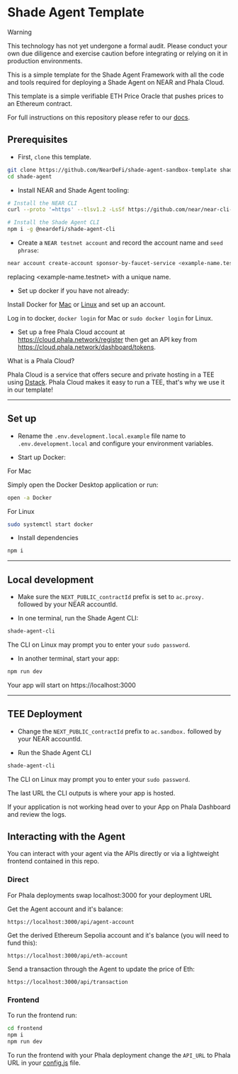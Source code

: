 # Shade Agent Template

> [!WARNING]  
> This technology has not yet undergone a formal audit. Please conduct your own due diligence and exercise caution before integrating or relying on it in production environments.

This is a simple template for the Shade Agent Framework with all the code and tools required for deploying a Shade Agent on NEAR and Phala Cloud.

This template is a simple verifiable ETH Price Oracle that pushes prices to an Ethereum contract.

For full instructions on this repository please refer to our [docs](https://docs.near.org/ai/shade-agents/sandbox/sandbox-deploying).

## Prerequisites

- First, `clone` this template.

```bash
git clone https://github.com/NearDeFi/shade-agent-sandbox-template shade-agent
cd shade-agent
```

- Install NEAR and Shade Agent tooling:

```bash
# Install the NEAR CLI
curl --proto '=https' --tlsv1.2 -LsSf https://github.com/near/near-cli-rs/releases/latest/download/near-cli-rs-installer.sh | sh

# Install the Shade Agent CLI
npm i -g @neardefi/shade-agent-cli
```

- Create a `NEAR testnet account` and record the account name and `seed phrase`:

```bash
near account create-account sponsor-by-faucet-service <example-name.testnet> autogenerate-new-keypair print-to-terminal network-config testnet create
```

replacing <example-name.testnet> with a unique name.

- Set up docker if you have not already:

Install Docker for [Mac](https://docs.docker.com/desktop/setup/install/mac-install/) or [Linux](https://docs.docker.com/desktop/setup/install/linux/) and set up an account.

Log in to docker, `docker login` for Mac or `sudo docker login` for Linux.

- Set up a free Phala Cloud account at https://cloud.phala.network/register then get an API key from https://cloud.phala.network/dashboard/tokens.

What is a Phala Cloud?

Phala Cloud is a service that offers secure and private hosting in a TEE using [Dstack](https://docs.phala.network/overview/phala-network/dstack). Phala Cloud makes it easy to run a TEE, that's why we use it in our template!

---

## Set up

- Rename the `.env.development.local.example` file name to `.env.development.local` and configure your environment variables.

- Start up Docker:

For Mac

Simply open the Docker Desktop application or run:

```bash
open -a Docker
```

For Linux

```bash
sudo systemctl start docker
```

- Install dependencies 

```bash
npm i
```

---

## Local development

- Make sure the `NEXT_PUBLIC_contractId` prefix is set to `ac.proxy.` followed by your NEAR accountId.

- In one terminal, run the Shade Agent CLI:

```bash
shade-agent-cli
```

The CLI on Linux may prompt you to enter your `sudo password`.

- In another terminal, start your app:

```bash
npm run dev
```

Your app will start on https://localhost:3000

---

## TEE Deployment

- Change the `NEXT_PUBLIC_contractId` prefix to `ac.sandbox.` followed by your NEAR accountId.

- Run the Shade Agent CLI

```bash
shade-agent-cli
```

The CLI on Linux may prompt you to enter your `sudo password`.

The last URL the CLI outputs is where your app is hosted.

If your application is not working head over to your App on Phala Dashboard and review the logs.

## Interacting with the Agent

You can interact with your agent via the APIs directly or via a lightweight frontend contained in this repo.

### Direct

For Phala deployments swap localhost:3000 for your deployment URL

Get the Agent account and it's balance:

```
https://localhost:3000/api/agent-account
```

Get the derived Ethereum Sepolia account and it's balance (you will need to fund this):

```
https://localhost:3000/api/eth-account
```

Send a transaction through the Agent to update the price of Eth:

```
https://localhost:3000/api/transaction
```

### Frontend

To run the frontend run:

```bash
cd frontend
npm i
npm run dev
```

To run the frontend with your Phala deployment change the `API_URL` to Phala URL in your [config.js](./frontend/src/config.js) file.
